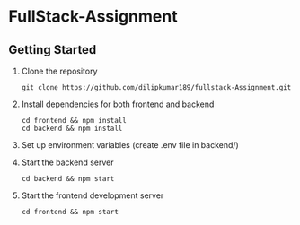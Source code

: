 # FullStack-Assignment

## Getting Started

1. Clone the repository
   ```
   git clone https://github.com/dilipkumar189/fullstack-Assignment.git
   ```
2. Install dependencies for both frontend and backend
   ```
   cd frontend && npm install
   cd backend && npm install
   ```
3. Set up environment variables (create .env file in backend/)

4. Start the backend server
   ```
   cd backend && npm start
   ```
5. Start the frontend development server
   ```
   cd frontend && npm start
   ```
